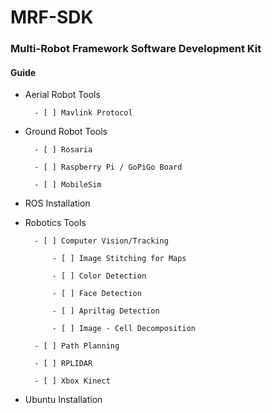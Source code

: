 # MRF-SDK
### Multi-Robot Framework Software Development Kit

#### Guide

- Aerial Robot Tools

		- [ ] Mavlink Protocol

- Ground Robot Tools

		- [ ] Rosaria

		- [ ] Raspberry Pi / GoPiGo Board

		- [ ] MobileSim

- ROS Installation

- Robotics Tools

		- [ ] Computer Vision/Tracking

			- [ ] Image Stitching for Maps

			- [ ] Color Detection

			- [ ] Face Detection

			- [ ] Apriltag Detection

			- [ ] Image - Cell Decomposition 

		- [ ] Path Planning

		- [ ] RPLIDAR

		- [ ] Xbox Kinect

- Ubuntu Installation
